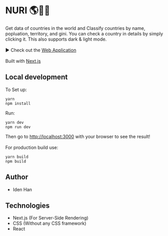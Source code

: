 # NURI 🌎👋🏽

Get data of countries in the world and Classify countries by name, popluation, territory, and gini. You can check a country in details by simply clicking it. This also supports dark & light mode.
\
\
▶ Check out the [Web Application](https://nuri.vercel.app)
\
\
Built with [Next.js](https://nextjs.org/)

## Local development

To Set up:

```text
yarn
npm install
```

Run:

```text
yarn dev
npm run dev
```

Then go to [http://localhost:3000](http://localhost:3000) with your browser to see the result!
\
\
For production build use:

```text
yarn build
npm build
```

## Author

- Iden Han

## Technologies

- Next.js (For Server-Side Rendering)
- CSS (Without any CSS framework)
- React
